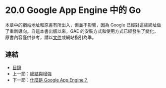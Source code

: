 # 20.0 Google App Engine 中的 Go

本章中的網站地址和原書有所出入，但並不影響，因為 Google 已經對這些網址做了重新導向。自這本書出版以來，GAE 的安裝方式和使用方式已經發生了變化，原書內容僅供參考，請以[文件](https://cloud.google.com/docs)或網站指引為準。

## 連結

- [目錄](directory.md)
- 上一節：[總結與增強](19.10.md)
- 下一節：[什麼是 Google App Engine？](20.1.md)
